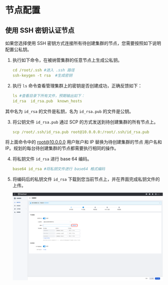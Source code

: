 # 节点配置

## 使用 SSH 密钥认证节点

如果您选择使用 SSH 密钥方式连接所有待创建集群的节点，您需要按照如下说明配置公私钥。

1. 执行如下命令，在被纳管集群的任意节点上生成公私钥。

    ```yaml
    cd /root/.ssh #进入 .ssh 路径
    ssh-keygen -t rsa  #生成密钥
    ```

2. 执行 `ls` 命令查看管理集群上的密钥是否创建成功，正确反馈如下：

    ```yaml
    ls #查看目录下所有文件，预期输出如下：
    id_rsa  id_rsa.pub  known_hosts
    ```

其中名为 `id_rsa` 的文件是私钥，名为 `id_rsa.pub` 的文件是公钥。

3. 将公钥文件 `id_rsa.pub` 通过 SCP 的方式发送到待创建集群的所有节点上。

    ```yaml
    scp /root/.ssh/id_rsa.pub root@10.0.0.0:/root/.ssh/id_rsa.pub
    ```

将上面命令中的 root@10.0.0.0 用户账户和 IP 替换为待创建集群的节点 用户名和 IP。规划的每台待创建集群的节点都需要执行相同的操作。

4. 将私钥文件 `id_rsa` 进行 base 64 编码。

    ```yaml
    base64 id_rsa #将私钥文件进行 base64 格式编码
    ```

5. 将编码后的私钥文件 `id_rsa` 下载到您当前节点上，并在界面完成私钥文件的上传。

    ![SSH 认证](../../../kpanda/images/createcluster-ssh01.png)